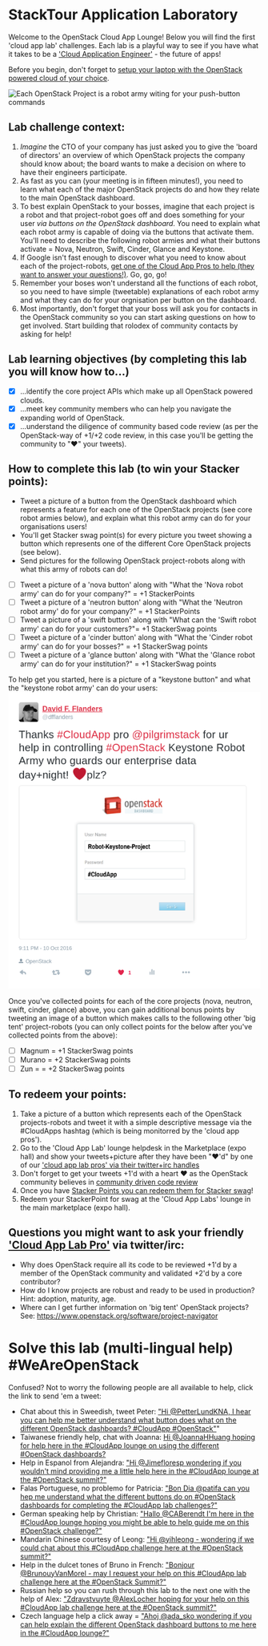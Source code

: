 # StackTour Application Laboratory

Welcome to the OpenStack Cloud App Lounge!  Below you will find the first 'cloud app lab' challenges.  Each lab is a playful way to see if you have what it takes to be a ['Cloud Application Engineer'](/cloud-application-engineer.md) - the future of apps! 

Before you begin, don't forget to [setup your laptop with the OpenStack powered cloud of your choice](/prereq.md).

![Each OpenStack Project is a robot army witing for your push-button commands](https://pbs.twimg.com/media/CudcNaoUEAAHZBV.jpg:large)

## Lab challenge context:
  1. _Imagine_ the CTO of your company has just asked you to give the 'board of directors' an overview of which OpenStack projects the company should know about; the board wants to make a decision on where to have their engineers participate.
  2. As fast as you can (your meeting is in fifteen minutes!), you need to learn what each of the major OpenStack projects do and how they relate to the main OpenStack dashboard.  
  3. To best explain OpenStack to your bosses, imagine that each project is a robot and that project-robot goes off and does something for your user *via buttons on the OpenStack dashboard*.  You need to explain what each robot army is capable of doing via the buttons that activate them.  You'll need to describe the following robot armies and what their buttons activate = Nova, Neutron, Swift, Cinder, Glance and Keystone.
  4. If Google isn't fast enough to discover what you need to know about each of the project-robots, [get one of the Cloud App Pros to help (they want to answer your questions!)](https://docs.google.com/presentation/d/1RBtAOjxmUh97fXrJlowvqVNmq2-8FxvBIHx2Dts1Jh8/pub?start=true&loop=true&delayms=1000). Go, go, go!
  5. Remember your boses won't understand all the functions of each robot, so you need to have simple (tweetable) explanations of each robot army and what they can do for your orgnisation per button on the dashboard.
  6. Most importantly, don't forget that your boss will ask you for contacts in the OpenStack community so you can start asking questions on how to get involved.  Start building that rolodex of community contacts by asking for help!
  
## Lab learning objectives (by completing this lab you will know how to...)
 - [x] ...identify the core project APIs which make up all OpenStack powered clouds.
 - [x] ...meet key community members who can help you navigate the expanding world of OpenStack.
 - [x] ...understand the diligence of community based code review (as per the OpenStack-way of +1/+2 code review, in this case you'll be getting the community to "❤" your tweets).

## How to complete this lab (to win your Stacker points):
  - Tweet a picture of a button from the OpenStack dashboard which represents a feature for each one of the OpenStack projects (see core robot armies below), and explain what this robot army can do for your organisations users!
  - You'll get Stacker swag point(s) for every picture you tweet showing a button which represents one of the different Core OpenStack projects (see below).
  - Send pictures for the following OpenStack project-robots along with what this army of robots can do!
   - [ ] Tweet a picture of a 'nova button' along with "What the 'Nova robot army' can do for your company?" = +1 StackerPoints
   - [ ] Tweet a picture of a 'neutron button' along with "What the 'Neutron robot army' do for your company?" = +1 StackerPoints
   - [ ] Tweet a picture of a 'swift button' along with "What can the 'Swift robot army' can do for your customers?"= +1 StackerSwag points
   - [ ] Tweet a picture of a 'cinder button' along with "What the 'Cinder robot army' can do for your bosses?" = +1 StackerSwag points
   - [ ] Tweet a picture of a 'glance button' along with "What the 'Glance robot army' can do for your institution?" = +1 StackerSwag points
   
To help get you started, here is a picture of a "keystone button" and what the "keystone robot army' can do your users:
![Image of OpenStack login screen via default OpenStack dashboard, which makes calls to the Keystone project API for authentication of users](/Button-Keystone.png)
  
Once you've collected points for each of the core projects (nova, neutron, swift, cinder, glance) above, you can gain additional bonus points by tweeting an image of a button which makes calls to the following other 'big tent' project-robots (you can only collect points for the below after you've collected points from the above):

 - [ ] Magnum = +1 StackerSwag points
 - [ ] Murano = +2 StackerSwag points
 - [ ] Zun = = +2 StackerSwag points
 
## To redeem your points: 
 1. Take a picture of a button which represents each of the OpenStack projects-robots and tweet it with a simple descriptive message via the #CloudApps hashtag (which is being monitorred by the 'cloud app pros'). 
 2. Go to the 'Cloud App Lab' lounge helpdesk in the Marketplace (expo hall) and show your tweets+picture after they have been "❤'d" by one of our ['cloud app lab pros' via their twitter+irc handles](/cloud-app-lab-pros)
 3. Don't forget to get your tweets +1'd with a heart ❤ as the OpenStack community believes in [community driven code review](https://wiki.openstack.org/wiki/How_To_Contribute)
 4. Once you have [Stacker Points you can redeem them for Stacker swag](https://github.com/DFFlanders/cloud-app-labs/blob/master/StackerPoints.md)!
 5. Redeem your StackerPoint for swag at the 'Cloud App Labs' lounge in the main marketplace (expo hall).

## Questions you might want to ask your friendly ['Cloud App Lab Pro'](https://docs.google.com/presentation/d/1RBtAOjxmUh97fXrJlowvqVNmq2-8FxvBIHx2Dts1Jh8/pub?start=true&loop=true&delayms=1000) via twitter/irc:
 - Why does OpenStack require all its code to be reviewed +1'd by a member of the OpenStack community and validated +2'd by a core contributor?
 - How do I know projects are robust and ready to be used in production?  Hint: adoption, maturity, age.
 - Where can I get further information on 'big tent' OpenStack projects? See: https://www.openstack.org/software/project-navigator
 
# Solve this lab (multi-lingual help) #WeAreOpenStack
Confused? Not to worry the following people are all available to help, click the link to send 'em a tweet:

 - Chat about this in Sweedish, tweet Peter: ["Hi @PetterLundKNA, I hear you can help me better understand what button does what on the different OpenStack dashboards? #CloudApp #OpenStack"](http://ctt.ec/0GnQ3)"
 - Taiwanese friendly help, chat with Joanna: [Hi @JoannaHHuang hoping for help here in the #CloudApp lounge on using the different #OpenStack dashboards?](http://ctt.ec/hl8b3)
 - Help in Espanol from Alejandra: ["Hi @Jimefloresp wondering if you wouldn't mind providing me a little help here in the #CloudApp lounge at the #OpenStack summit?"](http://ctt.ec/sUdk6)
 - Falas Portuguese, no problemo for Patricia: ["Bon Dia @patifa can you hep me understand what the different buttons do on #OpenStack dashboards for completing the #CloudApp lab challenges?"](http://ctt.ec/e0738)
 - German speaking help by Christian: ["Hallo @CABerendt I'm here in the #CloudApp lounge hoping you might be able to help guide me on this #OpenStack challenge?"](http://ctt.ec/3uF5a)
 - Mandarin Chinese courtesy of Leong: ["Hi @yihleong - wondering if we could chat about this #CloudApp challenge here at the #OpenStack summit?"](http://ctt.ec/AV6n2)
 - Help in the dulcet tones of Bruno in French: ["Bonjour @BrunouyVanMorel - may I request your help on this #CloudApp lab challenge here at the #OpenStack Summit?"](http://ctt.ec/GSL2a)
 - Russian help so you can rush through this lab to the next one with the help of Alex: ["Zdravstvuyte @AlexLocher hoping for your help on this #CloudApp lab challenge here at the #OpenStack summit?"](http://ctt.ec/U3iQc)
 - Czech language help a click away = ["Ahoj @ada_sko wondering if you can help explain the different OpenStack dashboard buttons to me here in the #CloudApp lounge?"](http://ctt.ec/zffF6)
 
